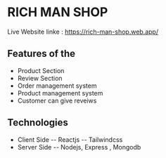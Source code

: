 # RICH MAN SHOP

Live Website linke : https://rich-man-shop.web.app/

## Features of the
* Product Section 
* Review Section 
* Order management system 
* Product management system 
* Customer can give reveiws 

## Technologies
* Client Side
-- Reactjs
-- Tailwindcss
* Server Side
-- Nodejs, Express , Mongodb
